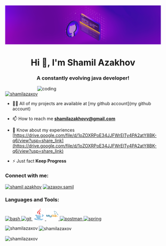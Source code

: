 ![logo](https://github.com/ShamilAzaxov/ShamilAzaxov/blob/main/github%20banner.png)
<h1 align="center">Hi 👋, I'm Shamil Azakhov</h1>
<h3 align="center">A constantly evolving java developer!</h3>

<img align="right" alt="coding" width="400" src="https://camo.githubusercontent.com/c1dcb74cc1c1835b1d716f5051499a2814c683c806b15f04b0eba492863703e9/68747470733a2f2f63646e2e6472696262626c652e636f6d2f75736572732f3733303730332f73637265656e73686f74732f363538313234332f6176656e746f2e676966" >

<p align="left"> <a href="https://github.com/ryo-ma/github-profile-trophy"><img src="https://github-profile-trophy.vercel.app/?username=shamilazaxov" alt="shamilazaxov" /></a> </p>

- 👨‍💻 All of my projects are available at [my github account](my github account)

- 📫 How to reach me **shamilazakhovv@gmail.com**

- 📄 Know about my experiences [https://drive.google.com/file/d/1oZOXRPoE34JJFWrElTy4PA2atY8BK-q6/view?usp=share_link](https://drive.google.com/file/d/1oZOXRPoE34JJFWrElTy4PA2atY8BK-q6/view?usp=share_link)

- ⚡ Just fact **Keep Progress**

<h3 align="left">Connect with me:</h3>
<p align="left">
<a href="https://linkedin.com/in/shamil azakhov" target="blank"><img align="center" src="https://raw.githubusercontent.com/rahuldkjain/github-profile-readme-generator/master/src/images/icons/Social/linked-in-alt.svg" alt="shamil azakhov" height="30" width="40" /></a>
<a href="https://instagram.com/azaxov.samil" target="blank"><img align="center" src="https://raw.githubusercontent.com/rahuldkjain/github-profile-readme-generator/master/src/images/icons/Social/instagram.svg" alt="azaxov.samil" height="30" width="40" /></a>
</p>

<h3 align="left">Languages and Tools:</h3>
<p align="left"> <a href="https://www.gnu.org/software/bash/" target="_blank" rel="noreferrer"> <img src="https://www.vectorlogo.zone/logos/gnu_bash/gnu_bash-icon.svg" alt="bash" width="40" height="40"/> </a> <a href="https://git-scm.com/" target="_blank" rel="noreferrer"> <img src="https://www.vectorlogo.zone/logos/git-scm/git-scm-icon.svg" alt="git" width="40" height="40"/> </a> <a href="https://www.java.com" target="_blank" rel="noreferrer"> <img src="https://raw.githubusercontent.com/devicons/devicon/master/icons/java/java-original.svg" alt="java" width="40" height="40"/> </a> <a href="https://www.mysql.com/" target="_blank" rel="noreferrer"> <img src="https://raw.githubusercontent.com/devicons/devicon/master/icons/mysql/mysql-original-wordmark.svg" alt="mysql" width="40" height="40"/> </a> <a href="https://postman.com" target="_blank" rel="noreferrer"> <img src="https://www.vectorlogo.zone/logos/getpostman/getpostman-icon.svg" alt="postman" width="40" height="40"/> </a> <a href="https://spring.io/" target="_blank" rel="noreferrer"> <img src="https://www.vectorlogo.zone/logos/springio/springio-icon.svg" alt="spring" width="40" height="40"/> </a> </p>

<p><img align="left" src="https://github-readme-stats.vercel.app/api/top-langs?username=shamilazaxov&show_icons=true&locale=en&layout=compact" alt="shamilazaxov" /></p>

<p>&nbsp;<img align="center" src="https://github-readme-stats.vercel.app/api?username=shamilazaxov&show_icons=true&locale=en" alt="shamilazaxov" /></p>

<p><img align="center" src="https://github-readme-streak-stats.herokuapp.com/?user=shamilazaxov&" alt="shamilazaxov" /></p>
